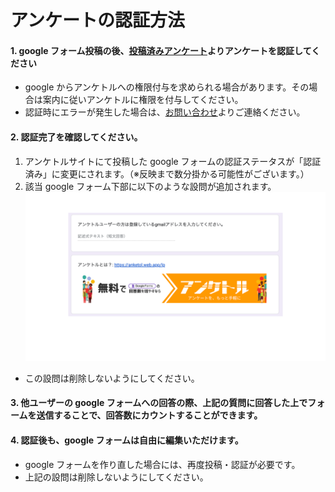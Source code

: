 # アンケートの認証方法

#### 1. google フォーム投稿の後、[投稿済みアンケート](https://anketol.web.app/mypage)よりアンケートを認証してください

- google からアンケトルへの権限付与を求められる場合があります。その場合は案内に従いアンケトルに権限を付与してください。
- 認証時にエラーが発生した場合は、[お問い合わせ](https://anketol.web.app/support/contact)よりご連絡ください。

#### 2. 認証完了を確認してください。

1.  アンケトルサイトにて投稿した google フォームの認証ステータスが「認証済み」に変更にされます。（※反映まで数分掛かる可能性がございます。）
2.  該当 google フォーム下部に以下のような設問が追加されます。
    ![画像](../example.png)

- この設問は削除しないようにしてください。

#### 3. 他ユーザーの google フォームへの回答の際、上記の質問に回答した上でフォームを送信することで、回答数にカウントすることができます。

#### 4. 認証後も、google フォームは自由に編集いただけます。

- google フォームを作り直した場合には、再度投稿・認証が必要です。
- 上記の設問は削除しないようにしてください。
